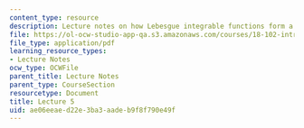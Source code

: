 ```yaml
---
content_type: resource
description: Lecture notes on how Lebesgue integrable functions form a linear space.
file: https://ol-ocw-studio-app-qa.s3.amazonaws.com/courses/18-102-introduction-to-functional-analysis-spring-2009/ae06eeaed22e3ba3aadeb9f8f790e49f_MIT18_102s09_lec05.pdf
file_type: application/pdf
learning_resource_types:
- Lecture Notes
ocw_type: OCWFile
parent_title: Lecture Notes
parent_type: CourseSection
resourcetype: Document
title: Lecture 5
uid: ae06eeae-d22e-3ba3-aade-b9f8f790e49f
---
```

